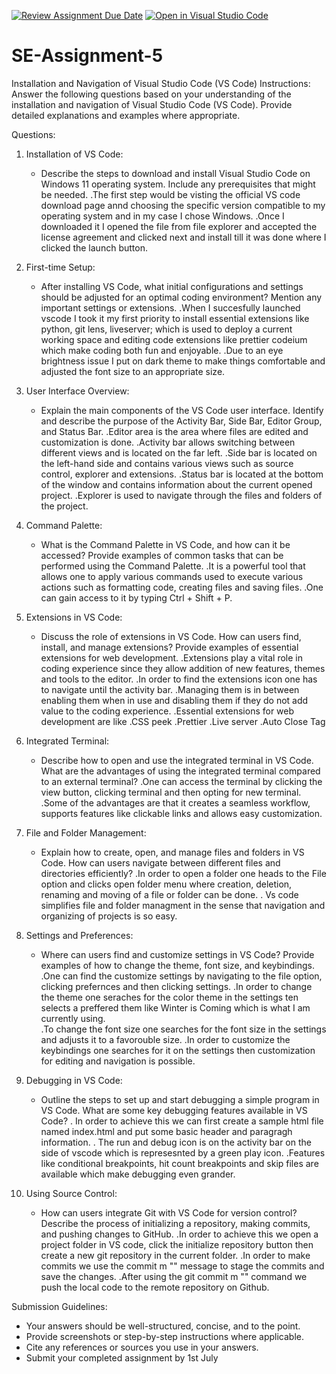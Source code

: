 [![Review Assignment Due Date](https://classroom.github.com/assets/deadline-readme-button-22041afd0340ce965d47ae6ef1cefeee28c7c493a6346c4f15d667ab976d596c.svg)](https://classroom.github.com/a/XoLGRbHq)
[![Open in Visual Studio Code](https://classroom.github.com/assets/open-in-vscode-2e0aaae1b6195c2367325f4f02e2d04e9abb55f0b24a779b69b11b9e10269abc.svg)](https://classroom.github.com/online_ide?assignment_repo_id=15288771&assignment_repo_type=AssignmentRepo)
# SE-Assignment-5
Installation and Navigation of Visual Studio Code (VS Code)
 Instructions:
Answer the following questions based on your understanding of the installation and navigation of Visual Studio Code (VS Code). Provide detailed explanations and examples where appropriate.

 Questions:

1. Installation of VS Code:
   - Describe the steps to download and install Visual Studio Code on Windows 11 operating system. Include any prerequisites that might be needed.
   .The first step would be visting the official VS code download page annd choosing the specific version compatible to my operating system and in my case I chose Windows.
   .Once I downloaded it I opened the file from file explorer and accepted the license agreement and clicked next and install till it was done where I clicked the launch button.

2. First-time Setup:
   - After installing VS Code, what initial configurations and settings should be adjusted for an optimal coding environment? Mention any important settings or extensions.
   .When I succesfully launched vscode I took it my first priority to install essential extensions like python, git lens, liveserver; which is used to deploy a current working space and editing code extensions like prettier codeium which make coding both fun and enjoyable.
   .Due to an eye brightness issue I put on dark theme to make things comfortable and adjusted the font size to an appropriate size.

3. User Interface Overview:
   - Explain the main components of the VS Code user interface. Identify and describe the purpose of the Activity Bar, Side Bar, Editor Group, and Status Bar.
   .Editor area is the area where files are edited and customization is done.
   .Activity bar allows switching between different views and is located on the far left.
   .Side bar is located on the left-hand side and contains various views such as source control, explorer and extensions.
   .Status bar is located at the bottom of the window and contains information about the current opened project.
   .Explorer is used to navigate through the files and folders of the project.

4. Command Palette:
   - What is the Command Palette in VS Code, and how can it be accessed? Provide examples of common tasks that can be performed using the Command Palette.
   .It is a powerful tool that allows one to apply various commands used to execute various actions such as formatting code, creating files  and saving files.
   .One can gain access to it by typing Ctrl + Shift + P.

5. Extensions in VS Code:
   - Discuss the role of extensions in VS Code. How can users find, install, and manage extensions? Provide examples of essential extensions for web development.
.Extensions play a vital role in coding experience since they allow addition of new features, themes and tools to the editor.
.In order to find the extensions icon one has to navigate until the activity bar.
.Managing them is in between enabling them when in use and disabling them if they do not add value to the coding experience.
.Essential extensions for web development are like
.CSS peek
.Prettier
.Live server
.Auto Close Tag
6. Integrated Terminal:
   - Describe how to open and use the integrated terminal in VS Code. What are the advantages of using the integrated terminal compared to an external terminal?
   .One can access the terminal by clicking the view button, clicking terminal and then opting for new terminal.
   .Some of the advantages are that it creates a seamless workflow, supports features like clickable links and allows easy customization.

7. File and Folder Management:
   - Explain how to create, open, and manage files and folders in VS Code. How can users navigate between different files and directories efficiently?
   .In order to open a folder one heads to the File option and clicks open folder menu where creation, deletion, renaming and moving of a file or folder can be done.
   . Vs code simplifies file and folder managment in the sense that navigation and organizing of projects is so easy.

8. Settings and Preferences:
   - Where can users find and customize settings in VS Code? Provide examples of how to change the theme, font size, and keybindings.
   .One can find the customize settings by navigating to the file option, clicking prefernces and then clicking settings.
   .In order to change the theme one seraches for the color theme in the settings ten selects a preffered them like Winter is Coming which is what I am currently using.  
   .To change the font size one searches for the font size in the settings and adjusts it to a favorouble size.
   .In order to customize the keybindings one searches for it on the settings then customization for editing and navigation is possible.

9. Debugging in VS Code:
   - Outline the steps to set up and start debugging a simple program in VS Code. What are some key debugging features available in VS Code?
   . In order to achieve this we can first create a sample html file named index.html and put some basic header and paragragh information. 
   . The run and debug icon is on the activity bar on the side of vscode which is represesnted by a green play icon.
   .Features like conditional breakpoints, hit count breakpoints and skip files are available which make debugging even grander. 

10. Using Source Control:
    - How can users integrate Git with VS Code for version control? Describe the process of initializing a repository, making commits, and pushing changes to GitHub.
    .In order to achieve this we open a  project folder in VS code, click the initialize repository button then create a new git repository in the current folder. 
    .In order to make commits we use the commit m "" message to stage the commits and save the changes.
    .After using the git commit m "" command we push the local code to the remote repository on Github.

 Submission Guidelines:
- Your answers should be well-structured, concise, and to the point.
- Provide screenshots or step-by-step instructions where applicable.
- Cite any references or sources you use in your answers.
- Submit your completed assignment by 1st July 

